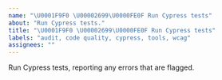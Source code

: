 ```yaml
---
name: "\U0001F9F0 \U00002699\U0000FE0F Run Cypress tests"
about: "Run Cypress tests."
title: "\U0001F9F0 \U00002699\U0000FE0F Run Cypress tests"
labels: "audit, code quality, cypress, tools, wcag"
assignees: ""
---
```

Run Cypress tests, reporting any errors that are flagged.
